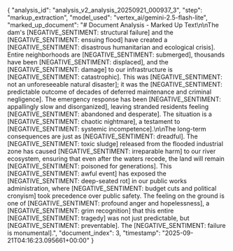 {
  "analysis_id": "analysis_v2_analysis_20250921_000937_3",
  "step": "markup_extraction",
  "model_used": "vertex_ai/gemini-2.5-flash-lite",
  "marked_up_document": "# Document Analysis - Marked Up Text\n\nThe dam's [NEGATIVE_SENTIMENT: structural failure] and the [NEGATIVE_SENTIMENT: ensuing flood] have created a [NEGATIVE_SENTIMENT: disastrous humanitarian and ecological crisis]. Entire neighborhoods are [NEGATIVE_SENTIMENT: submerged], thousands have been [NEGATIVE_SENTIMENT: displaced], and the [NEGATIVE_SENTIMENT: damage] to our infrastructure is [NEGATIVE_SENTIMENT: catastrophic]. This was [NEGATIVE_SENTIMENT: not an unforeseeable natural disaster]; it was the [NEGATIVE_SENTIMENT: predictable outcome of decades of deferred maintenance and criminal negligence]. The emergency response has been [NEGATIVE_SENTIMENT: appallingly slow and disorganized], leaving stranded residents feeling [NEGATIVE_SENTIMENT: abandoned and desperate]. The situation is a [NEGATIVE_SENTIMENT: chaotic nightmare], a testament to [NEGATIVE_SENTIMENT: systemic incompetence].\n\nThe long-term consequences are just as [NEGATIVE_SENTIMENT: dreadful]. The [NEGATIVE_SENTIMENT: toxic sludge] released from the flooded industrial zone has caused [NEGATIVE_SENTIMENT: irreparable harm] to our river ecosystem, ensuring that even after the waters recede, the land will remain [NEGATIVE_SENTIMENT: poisoned for generations]. This [NEGATIVE_SENTIMENT: awful event] has exposed the [NEGATIVE_SENTIMENT: deep-seated rot] in our public works administration, where [NEGATIVE_SENTIMENT: budget cuts and political cronyism] took precedence over public safety. The feeling on the ground is one of [NEGATIVE_SENTIMENT: profound anger and hopelessness], a [NEGATIVE_SENTIMENT: grim recognition] that this entire [NEGATIVE_SENTIMENT: tragedy] was not just predictable, but [NEGATIVE_SENTIMENT: preventable]. The [NEGATIVE_SENTIMENT: failure is monumental].",
  "document_index": 3,
  "timestamp": "2025-09-21T04:16:23.095661+00:00"
}